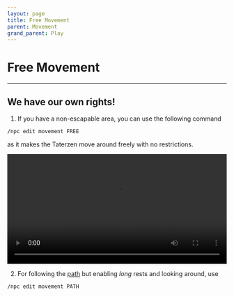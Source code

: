 ```yaml
---
layout: page
title: Free Movement
parent: Movement
grand_parent: Play
---
```



# Free Movement

---


## We have our own rights!

1. If you have a non-escapable area, you can use the following command
```
/npc edit movement FREE
```
as it makes the Taterzen move around freely with no restrictions.

<video controls="true" allowfullscreen="true" width="100%">
	<source src="https://samolego.github.io/Taterzens/docs/assets/video/free_movement.mp4" type="video/mp4">
	<p>Your browser does not support the video element.</p>
</video>

2. For following the [path](../path.html) but enabling *long* rests and looking around, use
```
/npc edit movement PATH
```
